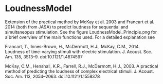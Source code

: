 # LoudnessModel
Extension of the practical method by McKay et al. 2003 and Francart et al. 2014 (both from JASA) to predict loudness for sequential and simultaneopus stimulation. See the figure LoudnessModel_Principle.png for a brief overview of the main functions used. For a detailed explanation see

Francart, T., Innes-Brown, H., McDermott, H.J., McKay, C.M., 2014. Loudness of time-varying stimuli with electric stimulation. J. Acoust. Soc. Am. 135, 3513–9. doi:10.1121/1.4874597

McKay, C.M., Henshall, K.R., Farrell, R.J., McDermott, H.J., 2003. A practical method of predicting the loudness of complex electrical stimuli. J. Acoust. Soc. Am. 113, 2054–2063. doi:10.1121/1.1558378
